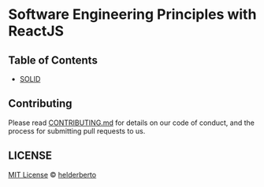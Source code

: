 # Software Engineering Principles with ReactJS

## Table of Contents

- [SOLID](./src/principles/solid/README.md)

## Contributing

Please read [CONTRIBUTING.md](CONTRIBUTING.md) for details on our code of conduct, and the process for submitting pull requests to us.

## LICENSE

[MIT License](LICENSE) © [helderberto](https://helderberto.com/)
